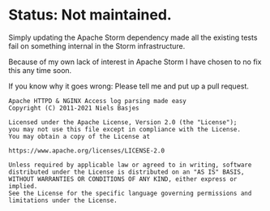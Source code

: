 Status: Not maintained.
===

Simply updating the Apache Storm dependency made all the existing tests fail on something internal
in the Storm infrastructure.

Because of my own lack of interest in Apache Storm I have chosen to no fix this any time soon.

If you know why it goes wrong: Please tell me and put up a pull request.


    Apache HTTPD & NGINX Access log parsing made easy
    Copyright (C) 2011-2021 Niels Basjes

    Licensed under the Apache License, Version 2.0 (the "License");
    you may not use this file except in compliance with the License.
    You may obtain a copy of the License at

    https://www.apache.org/licenses/LICENSE-2.0

    Unless required by applicable law or agreed to in writing, software
    distributed under the License is distributed on an "AS IS" BASIS,
    WITHOUT WARRANTIES OR CONDITIONS OF ANY KIND, either express or implied.
    See the License for the specific language governing permissions and
    limitations under the License.

